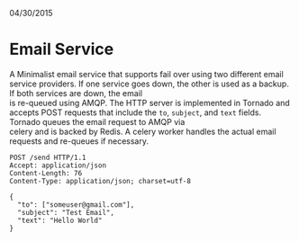 04/30/2015

Email Service
=============

A Minimalist email service that supports fail over using two different email service providers. If one service goes down, the other is used as a backup.  If both services are down, the email  
is re-queued using AMQP. The HTTP server is implemented in Tornado and accepts POST requests that include the `to`, `subject`, and `text` fields.  Tornado queues the email request to AMQP via  
celery and is backed by Redis.  A celery worker handles the actual email requests and re-queues if necessary.

```
POST /send HTTP/1.1
Accept: application/json
Content-Length: 76
Content-Type: application/json; charset=utf-8

{
  "to": ["someuser@gmail.com"],
  "subject": "Test Email",
  "text": "Hello World"
}
```